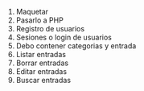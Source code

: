 1. Maquetar
2. Pasarlo a PHP
3. Registro de usuarios
4. Sesiones o login de usuarios
5. Debo contener categorias y entrada
6. Listar entradas
7. Borrar entradas
8. Editar entradas
9. Buscar entradas
